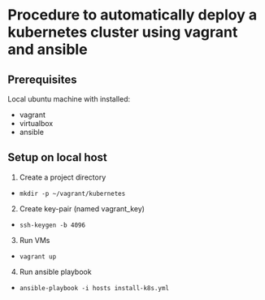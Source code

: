 # Procedure to automatically deploy a kubernetes cluster using vagrant and ansible

## Prerequisites
Local ubuntu machine with installed:
- vagrant
- virtualbox
- ansible

## Setup on local host

1. Create a project directory
- `mkdir -p ~/vagrant/kubernetes`

2. Create key-pair (named vagrant_key)
- `ssh-keygen -b 4096`

3. Run VMs
- `vagrant up`

4. Run ansible playbook
- `ansible-playbook -i hosts install-k8s.yml`
